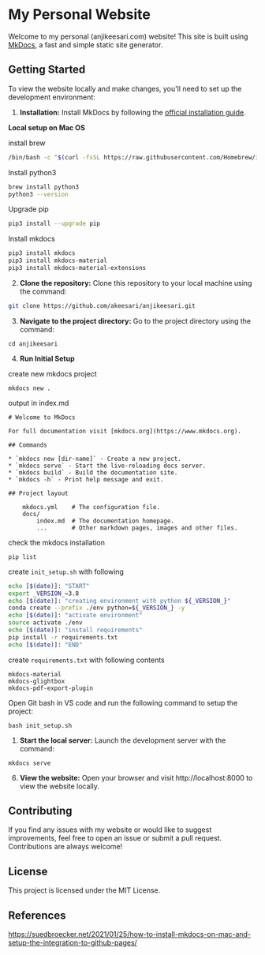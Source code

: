 # My Personal Website

Welcome to my personal (anjikeesari.com) website! This site is built using [MkDocs](https://www.mkdocs.org/), a fast and simple static site generator.

## Getting Started

To view the website locally and make changes, you'll need to set up the development environment:

1. **Installation:** Install MkDocs by following the [official installation guide](https://www.mkdocs.org/#installation).

**Local setup on Mac OS**

install brew

```sh
/bin/bash -c "$(curl -fsSL https://raw.githubusercontent.com/Homebrew/install/HEAD/install.sh)"
```

Install python3


```sh
brew install python3
python3 --version
```

Upgrade pip

```sh
pip3 install --upgrade pip

```
Install mkdocs

```sh
pip3 install mkdocs
pip3 install mkdocs-material
pip3 install mkdocs-material-extensions
```

2. **Clone the repository:** Clone this repository to your local machine using the command:
```sh
git clone https://github.com/akeesari/anjikeesari.git
```

3. **Navigate to the project directory:** Go to the project directory using the command:

```
cd anjikeesari
```

4. **Run Initial Setup** 

create new mkdocs project

```
mkdocs new .
```
output in index.md
```
# Welcome to MkDocs

For full documentation visit [mkdocs.org](https://www.mkdocs.org).

## Commands

* `mkdocs new [dir-name]` - Create a new project.
* `mkdocs serve` - Start the live-reloading docs server.
* `mkdocs build` - Build the documentation site.
* `mkdocs -h` - Print help message and exit.

## Project layout

    mkdocs.yml    # The configuration file.
    docs/
        index.md  # The documentation homepage.
        ...       # Other markdown pages, images and other files.

```
check the mkdocs installation 
```
pip list
```


create `init_setup.sh` with following 

``` bash
echo [$(date)]: "START"
export _VERSION_=3.8
echo [$(date)]: "creating environment with python ${_VERSION_}"
conda create --prefix ./env python=${_VERSION_} -y
echo [$(date)]: "activate environment"
source activate ./env
echo [$(date)]: "install requirements"
pip install -r requirements.txt
echo [$(date)]: "END"

```

create `requirements.txt` with following contents
```
mkdocs-material
mkdocs-glightbox
mkdocs-pdf-export-plugin
```

Open Git bash in VS code and run the following command to setup the project:

```
bash init_setup.sh
```

1. **Start the local server:** Launch the development server with the command:

```
mkdocs serve
```

6. **View the website:** Open your browser and visit http://localhost:8000 to view the website locally.

## Contributing
If you find any issues with my website or would like to suggest improvements, feel free to open an issue or submit a pull request. Contributions are always welcome!

## License
This project is licensed under the MIT License.

## References
https://suedbroecker.net/2021/01/25/how-to-install-mkdocs-on-mac-and-setup-the-integration-to-github-pages/